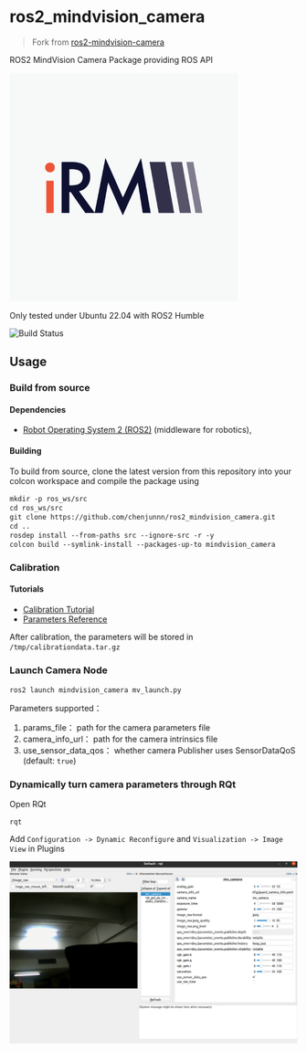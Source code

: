 # ros2_mindvision_camera

> Fork from [ros2-mindvision-camera](https://gitlab.com/rm_vision/ros2-mindvision-camera)

ROS2 MindVision Camera Package providing ROS API

![iRM](docs/iRM.png)

Only tested under Ubuntu 22.04 with ROS2 Humble

![Build Status](https://github.com/illini-robomaster/irmv_camera/actions/workflows/ros_ci.yml/badge.svg)

## Usage

### Build from source

#### Dependencies

- [Robot Operating System 2 (ROS2)](https://docs.ros.org/en/humble/) (middleware for robotics),

#### Building

To build from source, clone the latest version from this repository into your colcon workspace and compile the package using

```shell
mkdir -p ros_ws/src
cd ros_ws/src
git clone https://github.com/chenjunnn/ros2_mindvision_camera.git
cd ..
rosdep install --from-paths src --ignore-src -r -y
colcon build --symlink-install --packages-up-to mindvision_camera
```

### Calibration

#### Tutorials

- [Calibration Tutorial](https://navigation.ros.org/tutorials/docs/camera_calibration.html)
- [Parameters Reference](http://wiki.ros.org/camera_calibration)

After calibration, the parameters will be stored in `/tmp/calibrationdata.tar.gz`

### Launch Camera Node

```shell
ros2 launch mindvision_camera mv_launch.py
```

Parameters supported：

1. params_file： path for the camera parameters file 
2. camera_info_url： path for the camera intrinsics file
3. use_sensor_data_qos： whether camera Publisher uses SensorDataQoS (default: `true`)

### Dynamically turn camera parameters through RQt

Open RQt

```shell
rqt
```

Add `Configuration -> Dynamic Reconfigure` and `Visualization -> Image View` in Plugins

![](docs/rqt.png)
